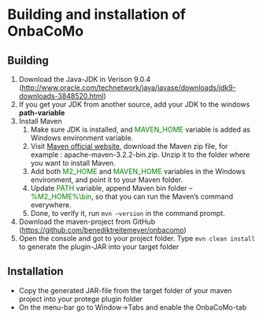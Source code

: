 # Building and installation of OnbaCoMo

## Building
1. Download the Java-JDK in Verison 9.0.4 (http://www.oracle.com/technetwork/java/javase/downloads/jdk9-downloads-3848520.html)
2. If you get your JDK from another source, add your JDK to the windows **path-variable**
3. Install Maven
    1. Make sure JDK is installed, and <span style="color:green">MAVEN_HOME</span> variable is added as Windows environment variable.
    2. Visit [Maven official website](https://maven.apache.org/download.cgi#), download the Maven zip file, for example : apache-maven-3.2.2-bin.zip. Unzip it to the folder where you want to install Maven.
    3. Add both <span style="color:green">M2_HOME</span> and <span style="color:green">MAVEN_HOME</span> variables in the Windows environment, and point it to your Maven folder.
    4. Update <span style="color:green">PATH</span> variable, append Maven bin folder – <span style="color:green">%M2_HOME%\bin</span>, so that you can run the Maven’s command everywhere.
    5. Done, to verify it, run `mvn –version` in the command prompt.
4. Download the maven-project from GitHub (https://github.com/benediktreitemeyer/onbacomo)
5. Open the console and got to your project folder. Type `mvn clean install` to generate the plugin-JAR into your target folder

## Installation
- Copy the generated JAR-file from the target folder of your maven project into your protege plugin folder
- On the menu-bar go to Window->Tabs and enable the OnbaCoMo-tab
